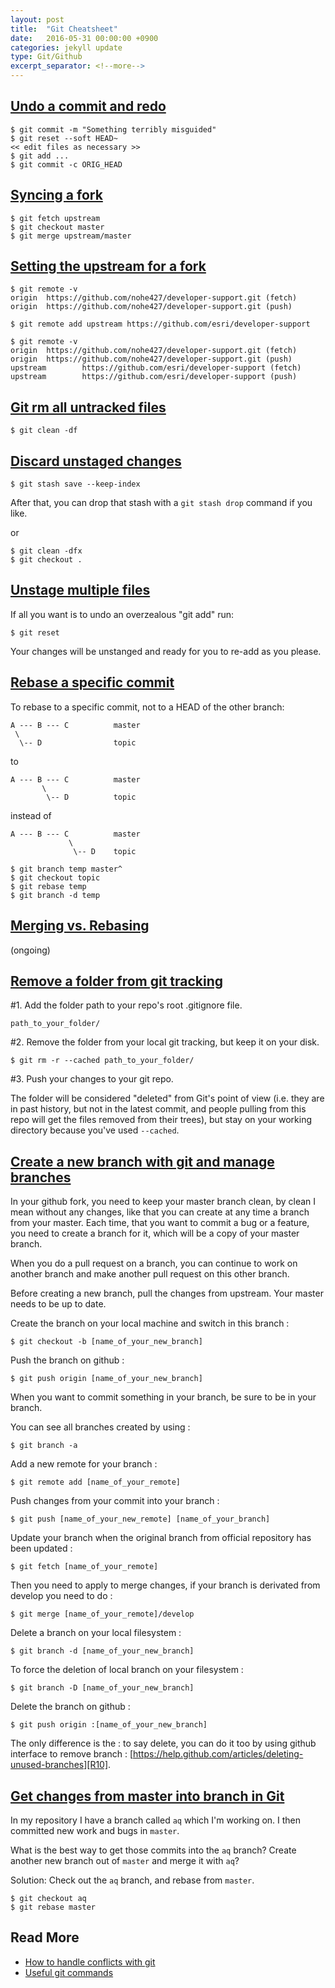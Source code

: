 ```yaml
---
layout: post
title:  "Git Cheatsheet"
date:   2016-05-31 00:00:00 +0900
categories: jekyll update
type: Git/Github
excerpt_separator: <!--more-->
---
```

<!--more-->

[Undo a commit and redo][R1]
---
```
$ git commit -m "Something terribly misguided"
$ git reset --soft HEAD~
<< edit files as necessary >>
$ git add ...
$ git commit -c ORIG_HEAD
```

[Syncing a fork][R2]
---
```
$ git fetch upstream
$ git checkout master
$ git merge upstream/master
```

[Setting the upstream for a fork][R3]
---
```
$ git remote -v
origin  https://github.com/nohe427/developer-support.git (fetch)
origin  https://github.com/nohe427/developer-support.git (push)

$ git remote add upstream https://github.com/esri/developer-support

$ git remote -v
origin  https://github.com/nohe427/developer-support.git (fetch)
origin  https://github.com/nohe427/developer-support.git (push)
upstream        https://github.com/esri/developer-support (fetch)
upstream        https://github.com/esri/developer-support (push)
```

[Git rm all untracked files][R4]
---
```
$ git clean -df
```

[Discard unstaged changes][R5]
---
```
$ git stash save --keep-index
```
After that, you can drop that stash with a `git stash drop` command if you like.

or

```
$ git clean -dfx
$ git checkout .
```

[Unstage multiple files][R6]
---
If all you want is to undo an overzealous "git add" run:

```
$ git reset
```
Your changes will be unstanged and ready for you to re-add as you please.

[Rebase a specific commit][R7]
---
To rebase to a specific commit, not to a HEAD of the other branch:

```
A --- B --- C          master
 \
  \-- D                topic
```
to

```
A --- B --- C          master
       \
        \-- D          topic
```
instead of

```
A --- B --- C          master
             \
              \-- D    topic
```

```
$ git branch temp master^
$ git checkout topic
$ git rebase temp
$ git branch -d temp
```

[Merging vs. Rebasing][R8]
---
(ongoing)

[Remove a folder from git tracking][R9]
---
#1. Add the folder path to your repo's root .gitignore file.

```
path_to_your_folder/
```

#2. Remove the folder from your local git tracking, but keep it on your disk.

```
$ git rm -r --cached path_to_your_folder/
```
#3. Push your changes to your git repo.

The folder will be considered "deleted" from Git's point of view (i.e. they are in past history, but not in the latest commit, and people pulling from this repo will get the files removed from their trees), but stay on your working directory because you've used `--cached`.

[Create a new branch with git and manage branches][R10]
---
In your github fork, you need to keep your master branch clean, by clean I mean without any changes, like that you can create at any time a branch from your master. Each time, that you want to commit a bug or a feature, you need to create a branch for it, which will be a copy of your master branch.

When you do a pull request on a branch, you can continue to work on another branch and make another pull request on this other branch.

Before creating a new branch, pull the changes from upstream. Your master needs to be up to date.

Create the branch on your local machine and switch in this branch :

```
$ git checkout -b [name_of_your_new_branch]
```

Push the branch on github :

```
$ git push origin [name_of_your_new_branch]
```

When you want to commit something in your branch, be sure to be in your branch.

You can see all branches created by using :

```
$ git branch -a
```

Add a new remote for your branch :

```
$ git remote add [name_of_your_remote]
```

Push changes from your commit into your branch :

```
$ git push [name_of_your_new_remote] [name_of_your_branch]
```

Update your branch when the original branch from official repository has been updated :

```
$ git fetch [name_of_your_remote]
```

Then you need to apply to merge changes, if your branch is derivated from develop you need to do :

```
$ git merge [name_of_your_remote]/develop
```

Delete a branch on your local filesystem :

```
$ git branch -d [name_of_your_new_branch]
```

To force the deletion of local branch on your filesystem :

```
$ git branch -D [name_of_your_new_branch]
```

Delete the branch on github :

```
$ git push origin :[name_of_your_new_branch]
```

The only difference is the : to say delete, you can do it too by using github interface to remove branch : [https://help.github.com/articles/deleting-unused-branches][R10].


[Get changes from master into branch in Git][R13]
---
In my repository I have a branch called `aq` which I'm working on. I then committed new work and bugs in `master`.

What is the best way to get those commits into the `aq` branch? Create another new branch out of `master` and merge it with `aq`?

Solution: Check out the `aq` branch, and rebase from `master`.

```
$ git checkout aq
$ git rebase master
```


Read More
---

- [How to handle conflicts with git][R11]
- [Useful git commands][R12]


[R1]: http://stackoverflow.com/questions/927358/how-do-you-undo-the-last-commit
[R2]: https://help.github.com/articles/syncing-a-fork/
[R3]: https://github.com/Esri/developer-support/wiki/Setting-the-upstream-for-a-fork
[R4]: http://stackoverflow.com/questions/61212/how-do-i-remove-local-untracked-files-from-my-current-git-branch
[R5]: http://stackoverflow.com/questions/52704/how-do-you-discard-unstaged-changes-in-git
[R6]: http://stackoverflow.com/questions/7103631/how-to-unstage-large-number-of-files-without-deleting-the-content
[R7]: http://stackoverflow.com/questions/7744049/git-how-to-rebase-to-a-specific-commit
[R8]: https://www.atlassian.com/git/tutorials/merging-vs-rebasing
[R9]: http://stackoverflow.com/questions/24290358/remove-a-folder-from-git-tracking
[R10]: https://help.github.com/articles/deleting-unused-branches
[R11]: https://github.com/Kunena/Kunena-Forum/wiki/How-to-handle-conflicts-with-git
[R12]: https://github.com/Kunena/Kunena-Forum/wiki/Useful-git-commands
[R13]: http://stackoverflow.com/questions/5340724/get-changes-from-master-into-branch-in-git
